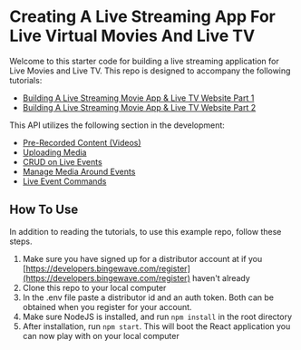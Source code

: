 
# Creating A Live Streaming App For Live Virtual Movies And Live TV


Welcome to this starter code for building a live streaming application for Live Movies and Live TV.  This repo is designed to accompany the following tutorials:

- [Building A Live Streaming Movie App & Live TV Website Part 1](https://medium.com/bingewave/building-a-live-streaming-movie-app-live-tv-website-part-1-d0857aaac8ea)
- [Building A Live Streaming Movie App & Live TV Website Part 2](https://medium.com/bingewave/building-a-live-streaming-movie-app-live-tv-website-part-2-fb4932721472)

This API utilizes the following section in the development:

- [Pre-Recorded Content (Videos)](https://developers.bingewave.com/docs/videos)
- [Uploading Media](https://developers.bingewave.com/docs/videomedia)
- [CRUD on Live Events](https://developers.bingewave.com/docs/events)
- [Manage Media Around Events](https://developers.bingewave.com/docs/eventmedia)
- [Live Event Commands](https://developers.bingewave.com/docs/eventcommands)

##  How To Use
In addition to  reading the tutorials, to  use  this  example  repo, follow these  steps.

1. Make sure you have signed up for a distributor account at if you [https://developers.bingewave.com/register](https://developers.bingewave.com/register) haven't already
2. Clone this repo to your local computer
3. In the .env file paste a distributor id and an auth token. Both can be obtained when you register for your account.
4. Make sure NodeJS is installed, and run `npm install` in the root directory
5. After installation, run `npm start`. This will boot the React application you can now play with on your local computer
